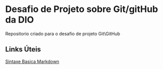 # Desafio de Projeto sobre Git/gitHub da DIO
 Repositorio criado para o desafio de projeto Git\GitHub

## Links Úteis
[Sintaxe Basica Markdown](https://www.markdownguide.org/basic-syntax/)
